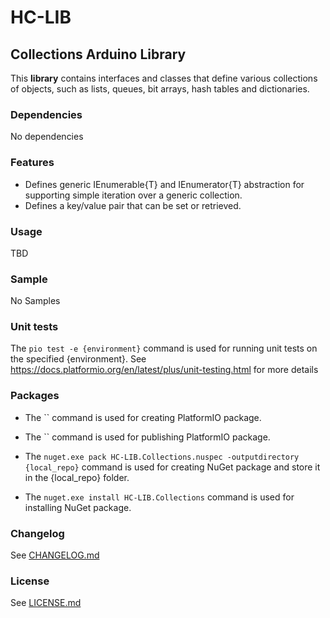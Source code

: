 # HC-LIB
## Collections Arduino Library
This __library__ contains interfaces and classes that define various collections of objects, such as lists, queues, bit arrays, hash tables and dictionaries.

### Dependencies
No dependencies

### Features
- Defines generic IEnumerable{T} and IEnumerator{T} abstraction for supporting simple iteration over a generic collection.
- Defines a key/value pair that can be set or retrieved.

### Usage
TBD

### Sample
No Samples

### Unit tests
The `pio test -e {environment}` command is used for running unit tests on the specified {environment}. See https://docs.platformio.org/en/latest/plus/unit-testing.html for more details

### Packages
* The `` command is used for creating PlatformIO package.
* The `` command is used for publishing PlatformIO package.

* The `nuget.exe pack HC-LIB.Collections.nuspec -outputdirectory {local_repo}` command is used for creating NuGet package and store it in the {local_repo} folder.
* The `nuget.exe install HC-LIB.Collections` command is used for installing NuGet package.

### Changelog
See [CHANGELOG.md](CHANGELOG.md)

### License
See [LICENSE.md](LICENSE.md)